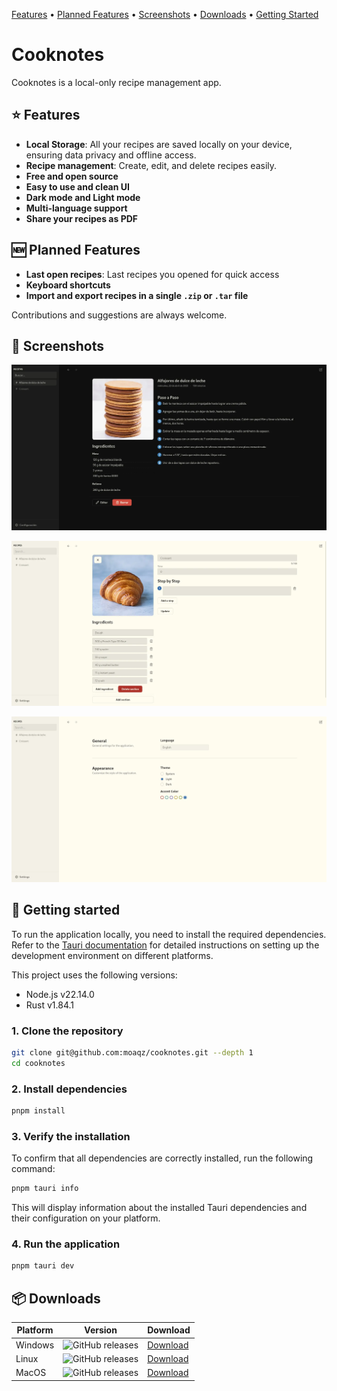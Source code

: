 [Features](#-features) •
[Planned Features](#-planned-features) •
[Screenshots](#-screenshots) •
[Downloads](#-downloads) •
[Getting Started](#-getting-started)

# Cooknotes

Cooknotes is a local-only recipe management app.

## ⭐ Features

- **Local Storage**: All your recipes are saved locally on your device, ensuring data privacy and offline access.
- **Recipe management**: Create, edit, and delete recipes easily.
- **Free and open source**
- **Easy to use and clean UI**
- **Dark mode and Light mode**
- **Multi-language support**
- **Share your recipes as PDF**

## 🆕 Planned Features

- **Last open recipes**: Last recipes you opened for quick access
- **Keyboard shortcuts**
- **Import and export recipes in a single `.zip` or `.tar` file**

Contributions and suggestions are always welcome.

## 📸 Screenshots

![View mode](./public/screnshoots/cooknotes-view-mode.webp)

![Edit mode](./public/screnshoots/cooknotes-edit-mode.webp)

![Settings](./public/screnshoots/cooknotes-settings.webp)

## 🚀 Getting started

To run the application locally, you need to install the required dependencies. Refer to the [Tauri documentation](https://v2.tauri.app/start/prerequisites/) for detailed instructions on setting up the development environment on different platforms.

This project uses the following versions:

- Node.js v22.14.0
- Rust v1.84.1

### 1. Clone the repository

```bash
git clone git@github.com:moaqz/cooknotes.git --depth 1
cd cooknotes
```

### 2. Install dependencies

```bash
pnpm install
```

### 3. Verify the installation

To confirm that all dependencies are correctly installed, run the following command:

```bash
pnpm tauri info
```

This will display information about the installed Tauri dependencies and their configuration on your platform.

### 4. Run the application

```bash
pnpm tauri dev
```

## 📦 Downloads

| Platform | Version  | Download |
| -------- | -------- | --------  |
| Windows  | ![GitHub releases](https://img.shields.io/github/release/moaqz/cooknotes) | [Download](https://github.com/moaqz/cooknotes/releases/latest)  |
| Linux    | ![GitHub releases](https://img.shields.io/github/release/moaqz/cooknotes) | [Download](https://github.com/moaqz/cooknotes/releases/latest)  |
| MacOS    | ![GitHub releases](https://img.shields.io/github/release/moaqz/cooknotes) | [Download](https://github.com/moaqz/cooknotes/releases/latest)  |
